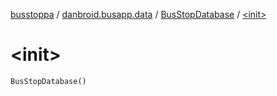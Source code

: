 [busstoppa](../../index.md) / [danbroid.busapp.data](../index.md) / [BusStopDatabase](index.md) / [&lt;init&gt;](./-init-.md)

# &lt;init&gt;

`BusStopDatabase()`